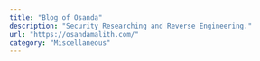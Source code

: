 ```yaml
---
title: "Blog of Osanda"
description: "Security Researching and Reverse Engineering."
url: "https://osandamalith.com/"
category: "Miscellaneous"
---
```

